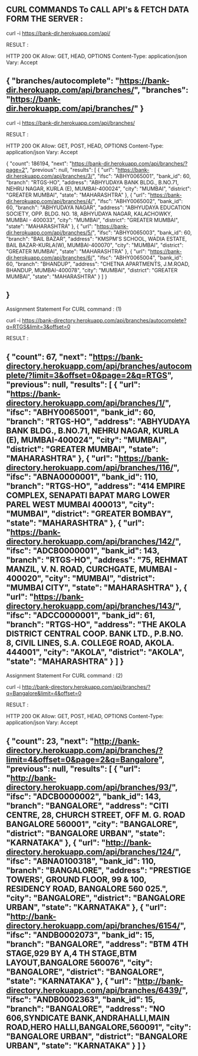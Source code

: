 CURL COMMANDS To CALL API's & FETCH DATA FORM THE SERVER :
-----------------------------------------------------------


curl -i  https://bank-dir.herokuapp.com/api/

RESULT : 

HTTP 200 OK
Allow: GET, HEAD, OPTIONS
Content-Type: application/json
Vary: Accept

{
    "branches/autocomplete": "https://bank-dir.herokuapp.com/api/branches/",
    "branches": "https://bank-dir.herokuapp.com/api/branches/"
}
---------------------------------------------------------

curl -i https://bank-dir.herokuapp.com/api/branches/


RESULT :

HTTP 200 OK
Allow: GET, POST, HEAD, OPTIONS
Content-Type: application/json
Vary: Accept

{
    "count": 186194,
    "next": "https://bank-dir.herokuapp.com/api/branches/?page=2",
    "previous": null,
    "results": [
        {
            "url": "https://bank-dir.herokuapp.com/api/branches/3/",
            "ifsc": "ABHY0065001",
            "bank_id": 60,
            "branch": "RTGS-HO",
            "address": "ABHYUDAYA BANK BLDG., B.NO.71, NEHRU NAGAR, KURLA (E), MUMBAI-400024",
            "city": "MUMBAI",
            "district": "GREATER MUMBAI",
            "state": "MAHARASHTRA"
        },
        {
            "url": "https://bank-dir.herokuapp.com/api/branches/4/",
            "ifsc": "ABHY0065002",
            "bank_id": 60,
            "branch": "ABHYUDAYA NAGAR",
            "address": "ABHYUDAYA EDUCATION SOCIETY, OPP. BLDG. NO. 18, ABHYUDAYA NAGAR, KALACHOWKY, MUMBAI - 400033",
            "city": "MUMBAI",
            "district": "GREATER MUMBAI",
            "state": "MAHARASHTRA"
        },
        {
            "url": "https://bank-dir.herokuapp.com/api/branches/5/",
            "ifsc": "ABHY0065003",
            "bank_id": 60,
            "branch": "BAIL BAZAR",
            "address": "KMSPM'S SCHOOL, WADIA ESTATE, BAIL BAZAR-KURLA(W), MUMBAI-400070",
            "city": "MUMBAI",
            "district": "GREATER MUMBAI",
            "state": "MAHARASHTRA"
        },
        {
            "url": "https://bank-dir.herokuapp.com/api/branches/6/",
            "ifsc": "ABHY0065004",
            "bank_id": 60,
            "branch": "BHANDUP",
            "address": "CHETNA APARTMENTS, J.M.ROAD, BHANDUP, MUMBAI-400078",
            "city": "MUMBAI",
            "district": "GREATER MUMBAI",
            "state": "MAHARASHTRA"
        }
    ]
}

}
----------------------------------------------------------------------------------------

Assignment Statement For CURL command :  (1)

curl -i https://bank-directory.herokuapp.com/api/branches/autocomplete?q=RTGS&limit=3&offset=0

RESULT :

{
    "count": 67,
    "next": "https://bank-directory.herokuapp.com/api/branches/autocomplete/?limit=3&offset=0&page=2&q=RTGS",
    "previous": null,
    "results": [
        {
            "url": "https://bank-directory.herokuapp.com/api/branches/1/",
            "ifsc": "ABHY0065001",
            "bank_id": 60,
            "branch": "RTGS-HO",
            "address": "ABHYUDAYA BANK BLDG., B.NO.71, NEHRU NAGAR, KURLA (E), MUMBAI-400024",
            "city": "MUMBAI",
            "district": "GREATER MUMBAI",
            "state": "MAHARASHTRA"
        },
        {
            "url": "https://bank-directory.herokuapp.com/api/branches/116/",
            "ifsc": "ABNA0000001",
            "bank_id": 110,
            "branch": "RTGS-HO",
            "address": "414 EMPIRE COMPLEX, SENAPATI BAPAT MARG LOWER PAREL WEST MUMBAI 400013",
            "city": "MUMBAI",
            "district": "GREATER BOMBAY",
            "state": "MAHARASHTRA"
        },
        {
            "url": "https://bank-directory.herokuapp.com/api/branches/142/",
            "ifsc": "ADCB0000001",
            "bank_id": 143,
            "branch": "RTGS-HO",
            "address": "75, REHMAT MANZIL, V. N. ROAD, CURCHGATE, MUMBAI - 400020",
            "city": "MUMBAI",
            "district": "MUMBAI CITY",
            "state": "MAHARASHTRA"
        },
        {
            "url": "https://bank-directory.herokuapp.com/api/branches/143/",
            "ifsc": "ADCC0000001",
            "bank_id": 61,
            "branch": "RTGS-HO",
            "address": "THE AKOLA DISTRICT CENTRAL COOP. BANK LTD., P.B.NO. 8, CIVIL LINES, S.A. COLLEGE ROAD, AKOLA. 444001",
            "city": "AKOLA",
            "district": "AKOLA",
            "state": "MAHARASHTRA"
        }
    ]
}
--------------------------------------------------------------------------------------

Assignment Statement For CURL command :  (2)

curl -i http://bank-directory.herokuapp.com/api/branches/?q=Bangalore&limit=4&offset=0


RESULT :

HTTP 200 OK
Allow: GET, POST, HEAD, OPTIONS
Content-Type: application/json
Vary: Accept

{
    "count": 23,
    "next": "http://bank-directory.herokuapp.com/api/branches/?limit=4&offset=0&page=2&q=Bangalore",
    "previous": null,
    "results": [
        {
            "url": "http://bank-directory.herokuapp.com/api/branches/93/",
            "ifsc": "ADCB0000002",
            "bank_id": 143,
            "branch": "BANGALORE",
            "address": "CITI CENTRE, 28, CHURCH STREET, OFF M. G. ROAD BANGALORE 560001",
            "city": "BANGALORE",
            "district": "BANGALORE URBAN",
            "state": "KARNATAKA"
        },
        {
            "url": "http://bank-directory.herokuapp.com/api/branches/124/",
            "ifsc": "ABNA0100318",
            "bank_id": 110,
            "branch": "BANGALORE",
            "address": "PRESTIGE TOWERS', GROUND FLOOR, 99 & 100, RESIDENCY ROAD, BANGALORE 560 025.",
            "city": "BANGALORE",
            "district": "BANGALORE URBAN",
            "state": "KARNATAKA"
        },
        {
            "url": "http://bank-directory.herokuapp.com/api/branches/6154/",
            "ifsc": "ANDB0002073",
            "bank_id": 15,
            "branch": "BANGALORE",
            "address": "BTM 4TH STAGE,929 BY A,4 TH STAGE,BTM LAYOUT,BANGALORE 560076",
            "city": "BANGALORE",
            "district": "BANGALORE",
            "state": "KARNATAKA"
        },
        {
            "url": "http://bank-directory.herokuapp.com/api/branches/6439/",
            "ifsc": "ANDB0002363",
            "bank_id": 15,
            "branch": "BANGALORE",
            "address": "NO 606,SYNDICATE BANK,ANDRAHALLI,MAIN ROAD,HERO HALLI,BANGALORE,560091",
            "city": "BANGALORE URBAN",
            "district": "BANGALORE URBAN",
            "state": "KARNATAKA"
        }
    ]
}
------------------------------------------------------------------------------------------